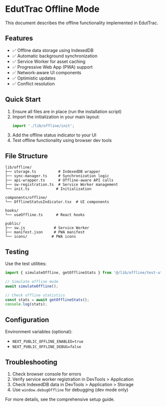 # EdutTrac Offline Mode

This document describes the offline functionality implemented in EdutTrac.

## Features

- ✅ Offline data storage using IndexedDB
- ✅ Automatic background synchronization
- ✅ Service Worker for asset caching
- ✅ Progressive Web App (PWA) support
- ✅ Network-aware UI components
- ✅ Optimistic updates
- ✅ Conflict resolution

## Quick Start

1. Ensure all files are in place (run the installation script)
2. Import the initialization in your main layout:
   ```typescript
   import './lib/offline/init';
   ```
3. Add the offline status indicator to your UI
4. Test offline functionality using browser dev tools

## File Structure

```
lib/offline/
├── storage.ts          # IndexedDB wrapper
├── sync-manager.ts     # Synchronization logic
├── api-wrapper.ts      # Offline-aware API calls
├── sw-registration.ts  # Service Worker management
└── init.ts            # Initialization

components/offline/
└── OfflineStatusIndicator.tsx  # UI components

hooks/
└── useOffline.ts      # React hooks

public/
├── sw.js             # Service Worker
├── manifest.json     # PWA manifest
└── icons/           # PWA icons
```

## Testing

Use the test utilities:

```typescript
import { simulateOffline, getOfflineStats } from '@/lib/offline/test-utils';

// Simulate offline mode
await simulateOffline();

// Check offline statistics
const stats = await getOfflineStats();
console.log(stats);
```

## Configuration

Environment variables (optional):
- `NEXT_PUBLIC_OFFLINE_ENABLED=true`
- `NEXT_PUBLIC_OFFLINE_DEBUG=false`

## Troubleshooting

1. Check browser console for errors
2. Verify service worker registration in DevTools > Application
3. Check IndexedDB data in DevTools > Application > Storage
4. Use `window.debugOffline` for debugging (dev mode only)

For more details, see the comprehensive setup guide.
